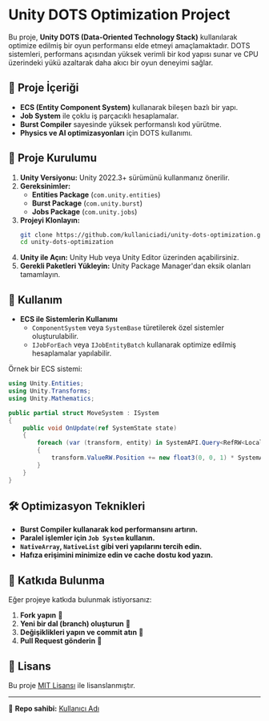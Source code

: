 # Unity DOTS Optimization Project

Bu proje, **Unity DOTS (Data-Oriented Technology Stack)** kullanılarak optimize edilmiş bir oyun performansı elde etmeyi amaçlamaktadır. DOTS sistemleri, performans açısından yüksek verimli bir kod yapısı sunar ve CPU üzerindeki yükü azaltarak daha akıcı bir oyun deneyimi sağlar.

## 🚀 Proje İçeriği

- **ECS (Entity Component System)** kullanarak bileşen bazlı bir yapı.
- **Job System** ile çoklu iş parçacıklı hesaplamalar.
- **Burst Compiler** sayesinde yüksek performanslı kod yürütme.
- **Physics ve AI optimizasyonları** için DOTS kullanımı.

## 📂 Proje Kurulumu

1. **Unity Versiyonu:** Unity 2022.3+ sürümünü kullanmanız önerilir.
2. **Gereksinimler:**
   - **Entities Package** (`com.unity.entities`)
   - **Burst Package** (`com.unity.burst`)
   - **Jobs Package** (`com.unity.jobs`)
3. **Projeyi Klonlayın:**
   ```sh
   git clone https://github.com/kullaniciadi/unity-dots-optimization.git
   cd unity-dots-optimization
   ```
4. **Unity ile Açın:** Unity Hub veya Unity Editor üzerinden açabilirsiniz.
5. **Gerekli Paketleri Yükleyin:** Unity Package Manager'dan eksik olanları tamamlayın.

## 📜 Kullanım

- **ECS ile Sistemlerin Kullanımı**
  - `ComponentSystem` veya `SystemBase` türetilerek özel sistemler oluşturulabilir.
  - `IJobForEach` veya `IJobEntityBatch` kullanarak optimize edilmiş hesaplamalar yapılabilir.

Örnek bir ECS sistemi:
```csharp
using Unity.Entities;
using Unity.Transforms;
using Unity.Mathematics;

public partial struct MoveSystem : ISystem
{
    public void OnUpdate(ref SystemState state)
    {
        foreach (var (transform, entity) in SystemAPI.Query<RefRW<LocalTransform>>().WithEntityAccess())
        {
            transform.ValueRW.Position += new float3(0, 0, 1) * SystemAPI.Time.DeltaTime;
        }
    }
}
```

## 🛠 Optimizasyon Teknikleri

- **Burst Compiler kullanarak kod performansını artırın.**
- **Paralel işlemler için `Job System` kullanın.**
- **`NativeArray`, `NativeList` gibi veri yapılarını tercih edin.**
- **Hafıza erişimini minimize edin ve cache dostu kod yazın.**

## 🤝 Katkıda Bulunma

Eğer projeye katkıda bulunmak istiyorsanız:
1. **Fork yapın** 🍴
2. **Yeni bir dal (branch) oluşturun** 🌿
3. **Değişiklikleri yapın ve commit atın** 💾
4. **Pull Request gönderin** 🔄

## 📜 Lisans

Bu proje [MIT Lisansı](LICENSE) ile lisanslanmıştır.

---
📌 **Repo sahibi:** [Kullanıcı Adı](https://github.com/Gadaffi508)
